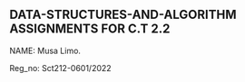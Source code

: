 ## DATA-STRUCTURES-AND-ALGORITHM ASSIGNMENTS FOR C.T 2.2

NAME: Musa Limo.

Reg_no: Sct212-0601/2022
